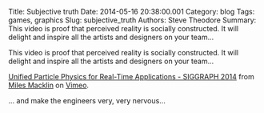 Title: Subjective truth
Date: 2014-05-16 20:38:00.001
Category: blog
Tags: games, graphics 
Slug: subjective_truth
Authors: Steve Theodore
Summary: This video is proof that perceived reality is socially constructed. It will delight and inspire all the artists and designers on your team...  
    

This video is proof that perceived reality is socially constructed. It will delight and inspire all the artists and designers on your team...  
    
  
[Unified Particle Physics for Real-Time Applications - SIGGRAPH 2014](http://vimeo.com/94622661) from [Miles Macklin](http://vimeo.com/mmacklin) on [Vimeo](https://vimeo.com/).  
  
... and make the engineers very, very nervous...

